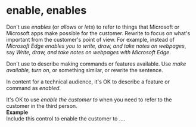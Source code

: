 # enable, enables

Don't use *enables* (or *allows* or *lets*) to
refer to things that Microsoft or Microsoft apps make possible for
the customer. Rewrite to focus on what's important from the customer's
point of view. For example, instead of *Microsoft Edge enables you to write, draw, and take notes on webpages*, say *Write, draw, and take notes on webpages with Microsoft Edge*.

Don't use to describe making commands or features available. Use *make available, turn on*, or something similar, or rewrite the sentence.

In content for a technical audience, it's OK to describe a feature or command as *enabled*. 

It's OK to use *enable the customer to* when you need to refer to the customer in the third person.  
**Example**  
Include this control to enable the customer to ....
